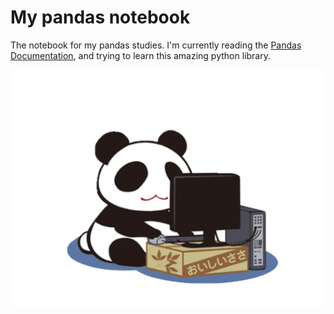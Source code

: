 # My pandas notebook

The notebook for my pandas studies. I'm currently reading the [Pandas Documentation](https://pandas.pydata.org/pandas-docs/stable/index.html), and trying to learn this amazing python library.

<center>
  <img src="images/Panda.png" width=545px>
</center>
